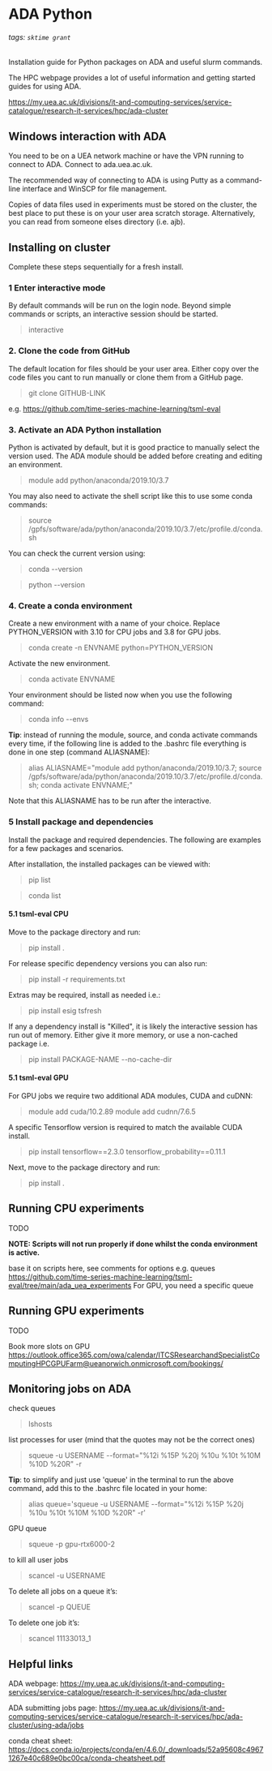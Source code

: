 # ADA Python
###### tags: `sktime grant`

Installation guide for Python packages on ADA and useful slurm commands.

The HPC webpage provides a lot of useful information and getting started guides for using ADA.

https://my.uea.ac.uk/divisions/it-and-computing-services/service-catalogue/research-it-services/hpc/ada-cluster

## Windows interaction with ADA

You need to be on a UEA network machine or have the VPN running to connect to ADA. Connect to ada.uea.ac.uk.

The recommended way of connecting to ADA is using Putty as a command-line interface and WinSCP for file management.

Copies of data files used in experiments must be stored on the cluster, the best place to put these is on your user area scratch storage. Alternatively, you can read from someone elses directory (i.e. ajb).

## Installing on cluster

Complete these steps sequentially for a fresh install.

### 1 Enter interactive mode

By default commands will be run on the login node. Beyond simple commands or scripts, an interactive session should be started.

>interactive

### 2. Clone the code from GitHub

The default location for files should be your user area. Either copy over the code files you cant to run manually or clone them from a GitHub page.

>git clone GITHUB-LINK

e.g. https://github.com/time-series-machine-learning/tsml-eval

### 3. Activate an ADA Python installation

Python is activated by default, but it is good practice to manually select the version used. The ADA module should be added before creating and editing an environment.

>module add python/anaconda/2019.10/3.7

You may also need to activate the shell script like this to use some conda commands:

> source /gpfs/software/ada/python/anaconda/2019.10/3.7/etc/profile.d/conda.sh

You can check the current version using:

>conda --version

>python --version

### 4. Create a conda environment

Create a new environment with a name of your choice. Replace PYTHON_VERSION with 3.10 for CPU jobs and 3.8 for GPU jobs.

>conda create -n ENVNAME python=PYTHON_VERSION

Activate the new environment.

>conda activate ENVNAME

Your environment should be listed now when you use the following command:

>conda info --envs

__Tip__: instead of running the module, source, and conda activate commands every time, if the following line is added to the .bashrc file everything is done in one step (command ALIASNAME):

> alias ALIASNAME="module add python/anaconda/2019.10/3.7; source /gpfs/software/ada/python/anaconda/2019.10/3.7/etc/profile.d/conda.sh; conda activate ENVNAME;"

Note that this ALIASNAME has to be run after the interactive.

### 5 Install package and dependencies

Install the package and required dependencies. The following are examples for a few packages and scenarios.

After installation, the installed packages can be viewed with:

>pip list

>conda list

#### 5.1 tsml-eval CPU

Move to the package directory and run:

>pip install .

For release specific dependency versions you can also run:

>pip install -r requirements.txt

Extras may be required, install as needed i.e.:

>pip install esig tsfresh

If any a dependency install is "Killed", it is likely the interactive session has run out of memory. Either give it more memory, or use a non-cached package i.e.

>pip install PACKAGE-NAME --no-cache-dir

#### 5.1 tsml-eval GPU

For GPU jobs we require two additional ADA modules, CUDA and cuDNN:

>module add cuda/10.2.89
>module add cudnn/7.6.5

A specific Tensorflow version is required to match the available CUDA install.

>pip install tensorflow==2.3.0 tensorflow_probability==0.11.1

Next, move to the package directory and run:

>pip install .


## Running CPU experiments

TODO

**NOTE: Scripts will not run properly if done whilst the conda environment is active.**

base it on scripts here, see comments for options e.g. queues
https://github.com/time-series-machine-learning/tsml-eval/tree/main/ada_uea_experiments
For GPU, you need a specific queue

## Running GPU experiments

TODO

Book more slots on GPU
https://outlook.office365.com/owa/calendar/ITCSResearchandSpecialistComputingHPCGPUFarm@ueanorwich.onmicrosoft.com/bookings/

## Monitoring jobs on ADA

check queues

>lshosts

list processes for user (mind that the quotes may not be the correct ones)

>squeue -u USERNAME --format="%12i %15P %20j %10u %10t %10M %10D %20R" -r

__Tip__: to simplify and just use 'queue' in the terminal to run the above command, add this to the .bashrc file located in your home:

> alias queue='squeue -u USERNAME --format="%12i %15P %20j %10u %10t %10M %10D %20R" -r'

GPU queue

>squeue -p gpu-rtx6000-2

to kill all user jobs

>scancel -u USERNAME

To delete all jobs on a queue it’s:

>scancel -p QUEUE

To delete one job it’s:

>scancel 11133013_1

## Helpful links

ADA webpage:
https://my.uea.ac.uk/divisions/it-and-computing-services/service-catalogue/research-it-services/hpc/ada-cluster

ADA submitting jobs page:
https://my.uea.ac.uk/divisions/it-and-computing-services/service-catalogue/research-it-services/hpc/ada-cluster/using-ada/jobs

conda cheat sheet:
https://docs.conda.io/projects/conda/en/4.6.0/_downloads/52a95608c49671267e40c689e0bc00ca/conda-cheatsheet.pdf
